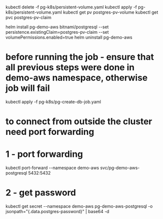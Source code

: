 kubectl delete -f pg-k8s/persistent-volume.yaml
kubectl apply -f pg-k8s/persistent-volume.yaml
kubectl get pv postgres-pv-volume
kubectl get pvc postgres-pv-claim

helm install pg-demo-aws bitnami/postgresql --set persistence.existingClaim=postgres-pv-claim --set volumePermissions.enabled=true
helm uninstall pg-demo-aws

# before running the job - ensure that all previous steps were done in demo-aws namespace, otherwise job will fail
kubectl apply -f pg-k8s/pg-create-db-job.yaml

# to connect from outside the cluster need port forwarding  
# 1 - port forwarding
kubectl port-forward --namespace demo-aws svc/pg-demo-aws-postgresql 5432:5432
# 2 - get password
kubectl get secret --namespace demo-aws pg-demo-aws-postgresql -o jsonpath="{.data.postgres-password}" | base64 -d